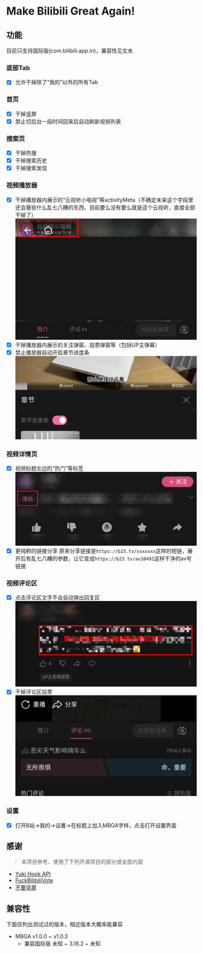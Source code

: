 # Make Bilibili Great Again!

## 功能

目前只支持国际版(com.bilibili.app.in)，兼容性见文末

### 底部Tab

* [X] 允许干掉除了“我的”以外的所有Tab

### 首页

* [X] 干掉竖屏
* [X] 禁止切后台一段时间回来后自动刷新视频列表

### 搜索页

* [X] 干掉热搜
* [X] 干掉搜索历史
* [X] 干掉搜索发现

### 视频播放器

* [X] 干掉播放器内展示的“云视听小电视”等activityMeta（不确定未来这个字段里还会塞些什么乱七八糟的东西，目前要么没有要么就是这个云视听，直接全部干掉了）
  ![video_player_activity_meta](./app/src/main/res/drawable/video_player_activity_meta.png)
* [X] 干掉播放器内展示的关注弹窗、投票弹窗等（包括UP主弹幕）
* [X] 禁止播放器自动开启章节进度条
  ![video_player_segment_section](./app/src/main/res/drawable/video_player_segmented_section.jpg)

### 视频详情页

* [X] 视频标题左边的“热门”等标签
  ![video_detail_label](./app/src/main/res/drawable/video_detail_label.png)
* [X] 更纯粹的链接分享
  原来分享链接是`https://b23.tv/xxxxxxx`这样的短链，展开后有乱七八糟的参数，让它变成`https://b23.tv/av10492`这样干净的av号链接

### 视频评论区

* [X] 点击评论区文字不会自动弹出回复区
  ![comment_view_quick_reply](./app/src/main/res/drawable/comment_view_quick_reply.png)
* [X] 干掉评论区投票
  ![comment_view_vote](./app/src/main/res/drawable/comment_view_vote.png)

### 设置

* [X] 打开B站->我的->设置->在标题上加入MBGA字样，点击打开设置界面

## 感谢

> 本项目参考、使用了下列开源项目的部分或全部内容

* [Yuki Hook API](https://github.com/HighCapable/YukiHookAPI)
* [FuckBilibiliVote](https://github.com/zerorooot/FuckBilibiliVote)
* [不要竖屏](https://github.com/WankkoRee/Portrait2Landscape)

## 兼容性

下面仅列出测试过的版本，相近版本大概率能兼容

* MBGA v1.0.0 ~ v1.0.3
  * 兼容国际版 未知 ~ 3.18.2 ~ 未知
